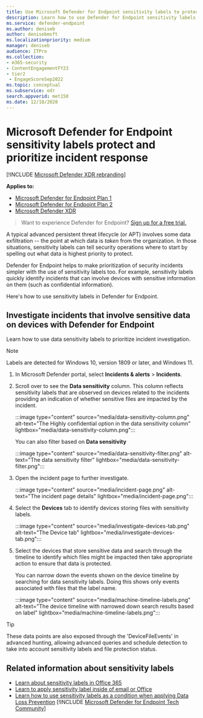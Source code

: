 ```yaml
---
title: Use Microsoft Defender for Endpoint sensitivity labels to protect your data and prioritize security incident response
description: Learn how to use Defender for Endpoint sensitivity labels to protect, prioritize, and investigate incidents that involve data loss, dlp, security incidents.
ms.service: defender-endpoint
ms.author: deniseb
author: denisebmsft
ms.localizationpriority: medium
manager: deniseb
audience: ITPro
ms.collection: 
- m365-security
- ContentEngagementFY23
- tier2
 - EngageScoreSep2022
ms.topic: conceptual
ms.subservice: edr
search.appverid: met150
ms.date: 12/18/2020
---
```


# Microsoft Defender for Endpoint sensitivity labels protect and prioritize incident response

[!INCLUDE [Microsoft Defender XDR rebranding](../includes/microsoft-defender.md)]

**Applies to:**
- [Microsoft Defender for Endpoint Plan 1](microsoft-defender-endpoint.md)
- [Microsoft Defender for Endpoint Plan 2](microsoft-defender-endpoint.md)
- [Microsoft Defender XDR](/defender-xdr)

> Want to experience Defender for Endpoint? [Sign up for a free trial.](https://signup.microsoft.com/create-account/signup?products=7f379fee-c4f9-4278-b0a1-e4c8c2fcdf7e&ru=https://aka.ms/MDEp2OpenTrial?ocid=docs-wdatp-exposedapis-abovefoldlink)

A typical advanced persistent threat lifecycle (or APT) involves some data exfiltration -- the point at which data is *taken* from the organization. In those situations, sensitivity labels can tell security operations where to start by spelling out what data is highest priority to protect.

Defender for Endpoint helps to make prioritization of security incidents simpler with the use of sensitivity labels too. For example, sensitivity labels quickly identify incidents that can involve devices with sensitive information on them (such as confidential information).

Here's how to use sensitivity labels in Defender for Endpoint.

## Investigate incidents that involve sensitive data on devices with Defender for Endpoint

Learn how to use data sensitivity labels to prioritize incident investigation.

> [!NOTE]
> Labels are detected for Windows 10, version 1809 or later, and Windows 11.

1. In Microsoft Defender portal, select **Incidents & alerts** \> **Incidents**.

2. Scroll over to see the **Data sensitivity** column. This column reflects sensitivity labels that are observed on devices related to the incidents providing an indication of whether sensitive files are impacted by the incident.

   :::image type="content" source="media/data-sensitivity-column.png" alt-text="The Highly confidential option in the data sensitivity column" lightbox="media/data-sensitivity-column.png":::

    You can also filter based on **Data sensitivity**

    :::image type="content" source="media/data-sensitivity-filter.png" alt-text="The data sensitivity filter" lightbox="media/data-sensitivity-filter.png":::

3. Open the incident page to further investigate.

   :::image type="content" source="media/incident-page.png" alt-text="The incident page details" lightbox="media/incident-page.png":::

4. Select the **Devices** tab to identify devices storing files with sensitivity labels.

   :::image type="content" source="media/investigate-devices-tab.png" alt-text="The Device tab" lightbox="media/investigate-devices-tab.png":::

5. Select the devices that store sensitive data and search through the timeline to identify which files might be impacted then take appropriate action to ensure that data is protected.

   You can narrow down the events shown on the device timeline by searching for data sensitivity labels. Doing this shows only events associated with files that the label name.

   :::image type="content" source="media/machine-timeline-labels.png" alt-text="The device timeline with narrowed down search results based on label" lightbox="media/machine-timeline-labels.png":::

> [!TIP]
> These data points are also exposed through the 'DeviceFileEvents' in advanced hunting, allowing advanced queries and schedule detection to take into account sensitivity labels and file protection status.

## Related information about sensitivity labels

- [Learn about sensitivity labels in Office 365](/Microsoft-365/compliance/sensitivity-labels)
- [Learn to apply sensitivity label inside of email or Office](https://support.microsoft.com/office/apply-sensitivity-labels-to-your-files-and-email-in-office-2f96e7cd-d5a4-403b-8bd7-4cc636bae0f9)
- [Learn how to use sensitivity labels as a condition when applying Data Loss Prevention](/Microsoft-365/compliance/dlp-sensitivity-label-as-condition)
[!INCLUDE [Microsoft Defender for Endpoint Tech Community](../includes/defender-mde-techcommunity.md)]
